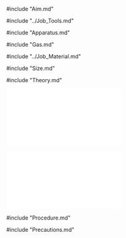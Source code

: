#include "Aim.md"

#include "../Job_Tools.md"

#include "Apparatus.md"

#include "Gas.md"

#include "../Job_Material.md"

#include "Size.md"

#include "Theory.md"

![Self Core Pattern](../../Common/img_pdf/Wlj_1_3D.pdf "Welding job 1")

![Self Core Pattern](../../Common/img_pdf/Wlj_1_Dm.pdf "Welding job dimension")

#include "Procedure.md"
	
#include "Precautions.md"

